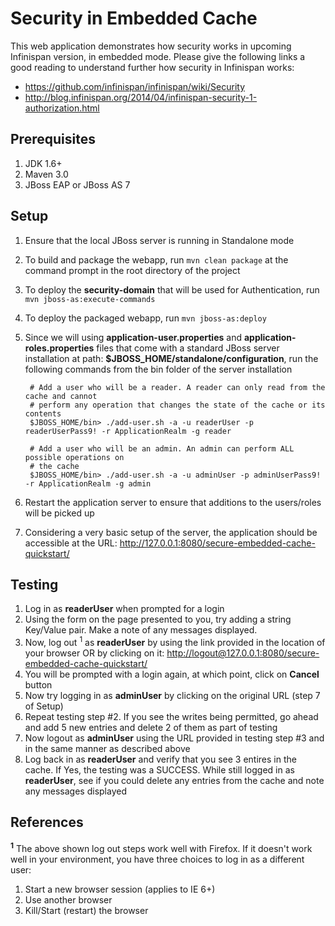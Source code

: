 Security in Embedded Cache
========================

This web application demonstrates how security works in upcoming Infinispan version, in embedded mode. Please give the following links a good reading to understand further how security in Infinispan works:
* https://github.com/infinispan/infinispan/wiki/Security
* http://blog.infinispan.org/2014/04/infinispan-security-1-authorization.html

Prerequisites
-------------
1. JDK 1.6+
2. Maven 3.0
3. JBoss EAP or JBoss AS 7

Setup
-----
1. Ensure that the local JBoss server is running in Standalone mode
2. To build and package the webapp, run `mvn clean package` at the command prompt in the root directory of the project
3. To deploy the __security-domain__ that will be used for Authentication, run `mvn jboss-as:execute-commands`
4. To deploy the packaged webapp, run `mvn jboss-as:deploy`
5. Since we will using __application-user.properties__ and __application-roles.properties__ files that come with a standard JBoss server installation at path: __$JBOSS_HOME/standalone/configuration__, run the following commands from the bin folder of the server installation
		
		# Add a user who will be a reader. A reader can only read from the cache and cannot 
		# perform any operation that changes the state of the cache or its contents
		$JBOSS_HOME/bin> ./add-user.sh -a -u readerUser -p readerUserPass9! -r ApplicationRealm -g reader
		
		# Add a user who will be an admin. An admin can perform ALL possible operations on 
		# the cache
		$JBOSS_HOME/bin> ./add-user.sh -a -u adminUser -p adminUserPass9! -r ApplicationRealm -g admin
6. Restart the application server to ensure that additions to the users/roles will be picked up
7. Considering a very basic setup of the server, the application should be accessible at the URL: http://127.0.0.1:8080/secure-embedded-cache-quickstart/

Testing
-------
1. Log in as __readerUser__ when prompted for a login
2. Using the form on the page presented to you, try adding a string Key/Value pair. Make a note of any messages displayed.
3. Now, log out <sup>1</sup> as __readerUser__ by using the link provided in the location of your browser OR by clicking on it: [http://logout@127.0.0.1:8080/secure-embedded-cache-quickstart/](http://logout@127.0.0.1:8080/secure-embedded-cache-quickstart/)
4. You will be prompted with a login again, at which point, click on __Cancel__ button
5. Now try logging in as __adminUser__ by clicking on the original URL (step 7 of Setup)
6. Repeat testing step #2. If you see the writes being permitted, go ahead and add 5 new entries and delete 2 of them as part of testing
7. Now logout as __adminUser__ using the URL provided in testing step #3 and in the same manner as described above
8. Log back in as __readerUser__ and verify that you see 3 entires in the cache. If Yes, the testing was a SUCCESS. While still logged in as __readerUser__, see if you could delete any entries from the cache and note any messages displayed

References
----------
<b><sup>1</sup></b> The above shown log out steps work well with Firefox. If it doesn't work well in your environment, you have three choices to log in as a different user:

1. Start a new browser session  (applies to IE 6+)
2. Use another browser 
3. Kill/Start (restart) the browser 
